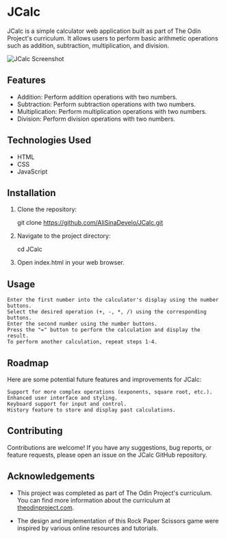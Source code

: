 # JCalc

JCalc is a simple calculator web application built as part of The Odin Project's curriculum. It allows users to perform basic arithmetic operations such as addition, subtraction, multiplication, and division.

![JCalc Screenshot](screenshot.png)

## Features

- Addition: Perform addition operations with two numbers.
- Subtraction: Perform subtraction operations with two numbers.
- Multiplication: Perform multiplication operations with two numbers.
- Division: Perform division operations with two numbers.

## Technologies Used

- HTML
- CSS
- JavaScript

## Installation

1. Clone the repository:

   git clone https://github.com/AliSinaDevelo/JCalc.git

2. Navigate to the project directory:

    cd JCalc

3. Open index.html in your web browser.

## Usage

    Enter the first number into the calculator's display using the number buttons.
    Select the desired operation (+, -, *, /) using the corresponding buttons.
    Enter the second number using the number buttons.
    Press the "=" button to perform the calculation and display the result.
    To perform another calculation, repeat steps 1-4.

## Roadmap

Here are some potential future features and improvements for JCalc:

    Support for more complex operations (exponents, square root, etc.).
    Enhanced user interface and styling.
    Keyboard support for input and control.
    History feature to store and display past calculations.

## Contributing

Contributions are welcome! If you have any suggestions, bug reports, or feature requests, please open an issue on the JCalc GitHub repository.

## Acknowledgements

- This project was completed as part of The Odin Project's curriculum. You can find more information about the curriculum at [theodinproject.com](https://www.theodinproject.com).

- The design and implementation of this Rock Paper Scissors game were inspired by various online resources and tutorials.


